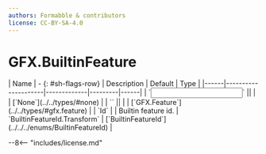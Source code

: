 ```yaml
---
authors: Formabble & contributors
license: CC-BY-SA-4.0
---
```



# GFX.BuiltinFeature

<div class="sh-parameters" markdown="1">
| Name | - {: #sh-flags-row} | Description | Default | Type |
|------|---------------------|-------------|---------|------|
| `<input>` || | | [`None`](../../types/#none) |
| `<output>` || | | [`GFX.Feature`](../../types/#gfx.feature) |
| `Id` |  | Builtin feature id. | `BuiltinFeatureId.Transform` | [`BuiltinFeatureId`](../../../enums/BuiltinFeatureId) |

</div>



--8<-- "includes/license.md"

